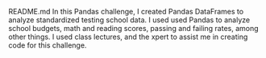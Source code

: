 README.md
In this Pandas challenge, I created Pandas DataFrames to analyze standardized testing school data. I used used Pandas to analyze school budgets, math and reading scores, passing and failing rates, among other things. I used class lectures, and the xpert to assist me in creating code for this challenge. 